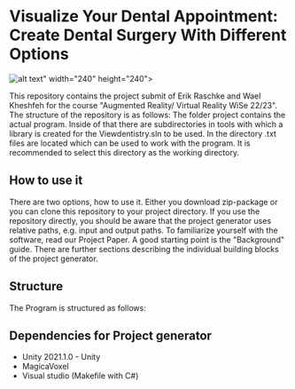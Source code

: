 # Visualize Your Dental Appointment: Create Dental Surgery With Different Options 

![alt text](https://github.com/waeel1937/Viewdentistry/blob/main/954af802-3536-4bf1-8161-270b6b8107bd%20(1).jpg)" width="240" height="240">


 This repository contains the project submit of Erik Raschke and Wael Kheshfeh for the course "Augmented Reality/ Virtual Reality WiSe 22/23". The structure of the repository is as follows: The folder project contains the actual program. Inside of that there are subdirectories in tools with which a library is created for the Viewdentistry.sln  to be used. In the directory .txt files are located which can be used to work with the program. It is recommended to select this directory as the working directory. 
 
 
## How to use it


There are two options, how to use it. Either you download zip-package or you can clone this repository to your project directory. If you use the repository directly, you should be aware that the project generator uses relative paths, e.g. input and output paths. To familiarize yourself with the software, read our Project Paper. A good starting point is the "Background" guide. There are further sections describing the individual building blocks of the project generator.



## Structure


The Program is structured as follows: 


## Dependencies for Project generator

* Unity 2021.1.0 - Unity 
* MagicaVoxel
* Visual studio (Makefile with C#) 
